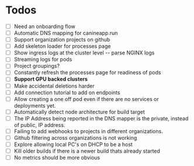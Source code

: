 # Todos
- [ ] Need an onboarding flow
- [ ] Automatic DNS mapping for canineapp.run
- [ ] Support organization projects on github
- [ ] Add skeleton loader for processes page
- [ ] Show ingress logs at the cluster level -- parse NGINX logs
- [ ] Streaming logs for pods
- [ ] Project groupings?
- [ ] Constantly refresh the processes page for readiness of pods
- [ ] **Support GPU backed clusters**
- [ ] Make accidental deletions harder
- [ ] Add connection tutorial to add on endpoints
- [ ] Allow creating a one off pod even if there are no services or deployments yet.
- [ ] Automatically detect node architecture for build target
- [ ] The IP Address being reported in the DNS mapper is the private, instead of public, IP address.
- [ ] Failing to add webhooks to projects in different organizations.
- [ ] Github filtering across organizations is not working
- [ ] Explore allowing local PC's on DHCP to be a host
- [ ] Kill older builds if there is a newer build thats already started
- [ ] No metrics should be more obvious